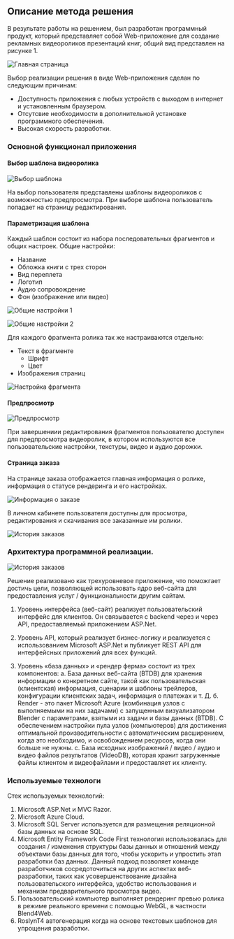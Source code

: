 ## Описание метода решения

В результате работы на решением, был разработан программный продукт, который представляет собой Web-приложение для создание рекламных видеороликов презентаций книг, общий вид представлен на рисунке 1. 

![Главная страница](https://github.com/moevm/scientific_writing-2017/blob/Komarov-D.N/2304/KomarovDN/image/Home_page.png)

Выбор реализации решения в виде Web-приложения сделан по следующим причинам:

* Доступность приложения с любых устройств с выходом в интернет и установленным браузером.
* Отсутсвие необходимости в дополнительной установке программного обеспечения.
* Высокая скорость разработки.

### Основной функционал приложения

#### Выбор шаблона видеоролика
![Выбор шаблона](https://github.com/moevm/scientific_writing-2017/blob/master/2304/KomarovDN/images/templates.png)

На выбор пользователя представлены шаблоны видеороликов с возможностью предпросмотра. При выборе шаблона пользователь попадает на страницу редактирования.

#### Параметризация шаблона

Каждый шаблон состоит из набора последовательных фрагментов и общих настроек.
Общие настройки:
* Название
* Обложка книги с трех сторон
* Вид переплета
* Логотип
* Аудио сопровождение
* Фон (изображение или видео)

![Общие настройки 1](https://github.com/moevm/scientific_writing-2017/blob/master/2304/KomarovDN/images/custom1.png)

![Общие настройки 2](https://github.com/moevm/scientific_writing-2017/blob/master/2304/KomarovDN/images/custom2.png)
 
 Для каждого фрагмента ролика так же настраиваются отдельно:
* Текст в фрагменте
	* Шрифт
	* Цвет
* Изображения страниц

![Настройка фрагмента](https://github.com/moevm/scientific_writing-2017/blob/master/2304/KomarovDN/images/custom3.png)

#### Предпросмотр
![Предпросмотр](https://github.com/moevm/scientific_writing-2017/blob/master/2304/KomarovDN/images/custom4.png)

При завершениии редактирования фрагментов пользователю доступен для предпросмотра видеоролик, в котором используются все пользовательские настройки, текстуры, видео и аудио дорожки. 

#### Страница заказа
На странице заказа отображается главная информация о ролике, информация о статусе рендеринга и его настройках.

![Информация о заказе](https://github.com/moevm/scientific_writing-2017/blob/master/2304/KomarovDN/images/order.png)

В личном кабинете пользователя доступны для просмотра, редактирования и скачивания все заказанные им ролики.

![История заказов](https://github.com/moevm/scientific_writing-2017/blob/master/2304/KomarovDN/images/order_list.png)


### Архитектура программной реализации.

![История заказов](https://github.com/moevm/scientific_writing-2017/blob/master/2304/KomarovDN/images/struct.png)	

Решение реализовано как трехуровневое приложение, что поможгает достичь цели, позволяющей использовать ядро веб-сайта для предоставления услуг / функциональности другим сайтам.

1. Уровень интерфейса (веб-сайт) реализует пользовательский интерфейс для клиентов. Он связывается с backend через и через API, предоставляемый приложением ASP.Net.

2. Уровень API, который реализует бизнес-логику и реализуется с использованием Microsoft ASP.Net и публикует REST API для интерфейсных приложений для всех функций.

3. Уровень «база данных» и «рендер ферма» состоит из трех компонентов:
	а. База данных веб-сайта (BTDB) для хранения информации о конкретном сайте, такой как пользовательская (клиентская) информация, сценарии и шаблоны трейлеров, конфигурации клиентских задач, информация о платежах и т. Д.
	б. Render - это пакет Microsoft Azure (комбинация узлов с выполняемыми на них задачами) с запущенным визуализатором Blender с параметрами, взятыми из задачи и базы данных (BTDB).  С обеспечением настройки пула узлов (компьютеров) для достижения оптимальной производительности с автоматическим расширением, когда это необходимо, и освобождением ресурсов, когда они больше не нужны.
	с. База исходных изображений / видео / аудио и видео файлов результатов (VideoDB), которая хранит загруженные файлы клиентом и видеофайлами и предоставляет их клиенту.


### Используемые технологи
Стек используемых технологий:
1. Microsoft ASP.Net и MVC Razor.
2. Microsoft Azure Cloud.
3. Microsoft SQL Server используется для размещения реляционной базы данных на основе SQL.
4. Microsoft Entity Framework Code First технология использовалась для создания / изменения структуры базы данных и отношений между объектами базы данных для того, чтобы ускорить и упростить этап разработки баз данных. Данный подход позволяет команде разработчиков сосредоточиться на других аспектах веб-разработки, таких как усовершенствование дизайна пользовательского интерфейса, удобство использования и механизм предварительного просмотра видео.
5. Пользовательский компьютер выполняет рендеринг превью ролика в режиме реального времени с помощью WebGL, в частности Blend4Web.
6. RoslynT4 автогенерация когда на основе текстовых шаблонов для упрощения разработки.
